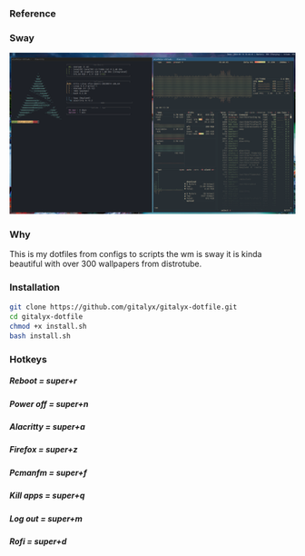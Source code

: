 ### Reference

### Sway
![GitHub Logo](https://github.com/gitalyx/gitalyx-dotfile/blob/main/.images/w.png)

### Why

This is my dotfiles from configs to scripts the wm is sway it is kinda beautiful with over 300 wallpapers from distrotube.

### Installation

  ```sh
  git clone https://github.com/gitalyx/gitalyx-dotfile.git
  cd gitalyx-dotfile
  chmod +x install.sh
  bash install.sh
  ```

### Hotkeys

<h5> Reboot = super+r </h5>
<h5> Power off = super+n </h5>
<h5> Alacritty = super+a </h5>
<h5> Firefox = super+z </h5>
<h5> Pcmanfm = super+f </h5>
<h5> Kill apps = super+q </h5>
<h5> Log out = super+m</h5>
<h5> Rofi = super+d </h5>
